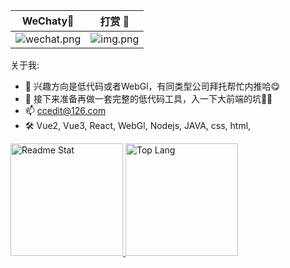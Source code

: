 
|                                     WeChaty🍻                                      |                                                打赏 :confetti_ball:                                                 | 
|:-------------------------------------------------------------------------------:|:-----------------------------------------------------------------------------------------------------------------:| 
| ![wechat.png](https://github.com/Cc-Edit/CcClip/blob/master/public/user/wechat.png) | ![img.png](https://github.com/Cc-Edit/CcClip/blob/master/public/user/img.png) |

<!--
**adminV/adminV** is a ✨ _special_ ✨ repository because its `README.md` (this file) appears on your GitHub profile.

Here are some ideas to get you started:

- 🔭 I’m currently working on ...
- 🌱 I’m currently learning ...
- 👯 I’m looking to collaborate on ...
- 🤔 I’m looking for help with ...
- 💬 Ask me about ...
- 📫 How to reach me: ...
- 😄 Pronouns: ...
- ⚡ Fun fact: ...
-->


关于我:
- 💼 兴趣方向是低代码或者WebGl，有同类型公司拜托帮忙内推哈😋 
- 🔭 接下来准备再做一套完整的低代码工具，入一下大前端的坑💪🏻 
- 📫 ccedit@126.com
- 🛠️ Vue2, Vue3, React, WebGl, Nodejs, JAVA, css, html, 

<a href="https://github.com/Cc-Edit">
  <img src="https://github-readme-stats.vercel.app/api?username=Cc-Edit&show_icons=true" alt="Readme Stat" height="180em" />
  <img src="https://github-readme-stats.vercel.app/api/top-langs/?username=Cc-Edit&layout=compact" alt="Top Lang" height="180em" />
</a>
